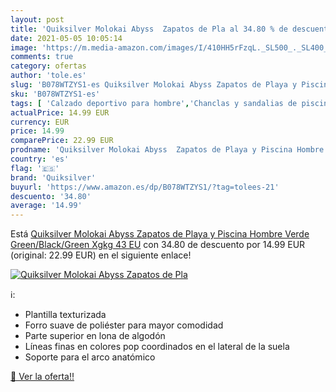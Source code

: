 ```yaml
---
layout: post
title: 'Quiksilver Molokai Abyss  Zapatos de Pla al 34.80 % de descuento'
date: 2021-05-05 10:05:14
image: 'https://m.media-amazon.com/images/I/410HH5rFzqL._SL500_._SL400_.jpg'
comments: true
category: ofertas
author: 'tole.es'
slug: 'B078WTZYS1-es Quiksilver Molokai Abyss Zapatos de Playa y Piscina Hombre...'
sku: 'B078WTZYS1-es'
tags: [ 'Calzado deportivo para hombre','Chanclas y sandalias de piscina para hombre','Zapatillas y calzado deportivo para hombre','Zapatos','Zapatos para hombre','Zapatos y complementos','quiksilver','zapatos', ]
actualPrice: 14.99 EUR
currency: EUR
price: 14.99
comparePrice: 22.99 EUR
prodname: 'Quiksilver Molokai Abyss  Zapatos de Playa y Piscina Hombre  Verde  Green/Black/Green Xgkg   43 EU'
country: 'es'
flag: '🇪🇸'
brand: 'Quiksilver'
buyurl: 'https://www.amazon.es/dp/B078WTZYS1/?tag=tolees-21'
descuento: '34.80'
average: '14.99'
---
```


Está [Quiksilver Molokai Abyss  Zapatos de Playa y Piscina Hombre  Verde  Green/Black/Green Xgkg   43 EU](https://www.amazon.es/dp/B078WTZYS1/?tag=tolees-21) con 34.80 de descuento por 14.99 EUR (original: 22.99 EUR) en el siguiente enlace!

[![Quiksilver Molokai Abyss  Zapatos de Pla](https://m.media-amazon.com/images/I/410HH5rFzqL._SL500_._SL400_.jpg)](https://www.amazon.es/dp/B078WTZYS1/?tag=tolees-21)

ℹ️:

- Plantilla texturizada
- Forro suave de poliéster para mayor comodidad
- Parte superior en lona de algodón
- Líneas finas en colores pop coordinados en el lateral de la suela
- Soporte para el arco anatómico

[🛒 Ver la oferta!!](https://www.amazon.es/dp/B078WTZYS1/?tag=tolees-21)
